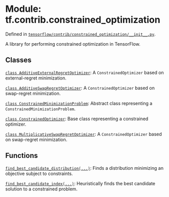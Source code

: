 <div itemscope itemtype="http://developers.google.com/ReferenceObject">
<meta itemprop="name" content="tf.contrib.constrained_optimization" />
<meta itemprop="path" content="Stable" />
</div>

# Module: tf.contrib.constrained_optimization



Defined in [`tensorflow/contrib/constrained_optimization/__init__.py`](/code/stable/tensorflow/contrib/constrained_optimization/__init__.py).

A library for performing constrained optimization in TensorFlow.

## Classes

[`class AdditiveExternalRegretOptimizer`](../../tf/contrib/constrained_optimization/AdditiveExternalRegretOptimizer.md): A `ConstrainedOptimizer` based on external-regret minimization.

[`class AdditiveSwapRegretOptimizer`](../../tf/contrib/constrained_optimization/AdditiveSwapRegretOptimizer.md): A `ConstrainedOptimizer` based on swap-regret minimization.

[`class ConstrainedMinimizationProblem`](../../tf/contrib/constrained_optimization/ConstrainedMinimizationProblem.md): Abstract class representing a `ConstrainedMinimizationProblem`.

[`class ConstrainedOptimizer`](../../tf/contrib/constrained_optimization/ConstrainedOptimizer.md): Base class representing a constrained optimizer.

[`class MultiplicativeSwapRegretOptimizer`](../../tf/contrib/constrained_optimization/MultiplicativeSwapRegretOptimizer.md): A `ConstrainedOptimizer` based on swap-regret minimization.

## Functions

[`find_best_candidate_distribution(...)`](../../tf/contrib/constrained_optimization/find_best_candidate_distribution.md): Finds a distribution minimizing an objective subject to constraints.

[`find_best_candidate_index(...)`](../../tf/contrib/constrained_optimization/find_best_candidate_index.md): Heuristically finds the best candidate solution to a constrained problem.

